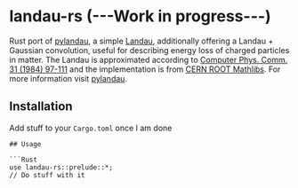 # landau-rs (---Work in progress---)
Rust port of [pylandau](https://github.com/SiLab-Bonn/pylandau), a simple [Landau](http://en.wikipedia.org/wiki/Landau_distribution), additionally offering a Landau + Gaussian convolution, useful for describing energy loss of charged particles in matter. The Landau is approximated according to  [Computer Phys. Comm. 31 (1984) 97-111](http://dx.doi.org/10.1016/0010-4655(84)90085-7) and the implementation is from [CERN ROOT Mathlibs](https://project-mathlibs.web.cern.ch/project-mathlibs/sw/html/PdfFuncMathCore_8cxx_source.html). For more information visit [pylandau](https://github.com/SiLab-Bonn/pylandau).

## Installation
Add stuff to your `Cargo.toml` once I am done
```
## Usage

```Rust
use landau-rs::prelude::*;
// Do stuff with it
```
